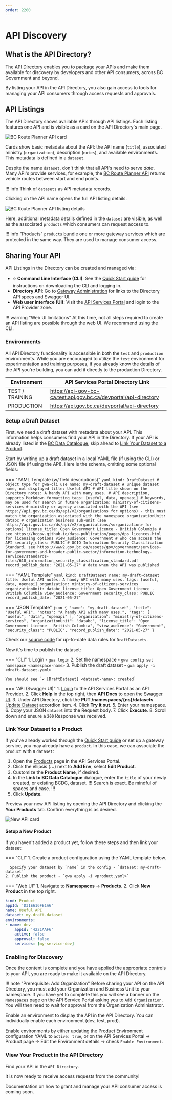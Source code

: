 ```yaml
---
order: 2200
---
```


# API Discovery

## What is the API Directory?

The [API Directory](https://api.gov.bc.ca/devportal/api-directory) enables you to package your APIs and make them available for discovery by developers and other API consumers, across BC Government and beyond.

By listing your API in the API Directory, you also gain access to tools for managing your API consumers through access requests and approvals.

## API Listings

The API Directory shows available APIs through API listings. Each listing features one API and is visible as a card on the API Directory's main page.

![BC Route Planner API card](assets/api-directory-card.png)

Cards show basic metadata about the API: the API name (`title`), associated ministry (`organization`), description (`notes`), and available environments. This metadata is defined in a `dataset`.

Despite the name `dataset`, don't think that all API's need to serve *data*. Many API's provide services, for example, the [BC Route Planner API](https://api.gov.bc.ca/devportal/api-directory/740?preview=false) returns vehicle routes between start and end points.

!!! info
    Think of `datasets` as API metadata records.

Clicking on the API name opens the full API listing details.

![BC Route Planner API listing details](assets/api-directory-listing.png)

Here, additional metadata details defined in the `dataset` are visible, as well as the associated `products` which consumers can request access to.

!!! info "Products"
    `products` bundle one or more gateway services which are protected in the same way. They are used to manage consumer access.

## Sharing Your API

API Listings in the Directory can be created and managed via:

- ⭐ **Command Line Interface (CLI)**: See the [Quick Start guide](../guides/owner-journey.md) for instructions on downloading the CLI and logging in.
- **Directory API**: Go to [Gateway Administration](../resources/gateway-admin.md#directory-api) for links to the Directory API specs and Swagger UI.
- **Web user interface (UI)**: Visit the [API Services Portal](https://api.gov.bc.ca/) and login to the API Provider zone.

!!! warning "Web UI limitations"
    At this time, not all steps required to create an API listing are possible through the web UI. We recommend using the CLI.

### Environments

All API Directory functionality is accessible in both the `test` and `production` environments. While you are encouraged to utilize the `test` environment for experimentation and training purposes, if you already know the details of the API you're building, you can add it directly to the production Directory.

| Environment     | API Services Portal Directory Link                               |
| --------------- | ---------------------------------------------------------------- |
| TEST / TRAINING | https://api-gov-bc-ca.test.api.gov.bc.ca/devportal/api-directory |
| PRODUCTION      | https://api.gov.bc.ca/devportal/api-directory                    |

### Setup a Draft Dataset

First, we need a draft dataset with metadata about your API. This information helps consumers find your API in the Directory. If your API is already listed in the [BC Data Catalogue](https://catalogue.data.gov.bc.ca/), skip ahead to [Link Your Dataset to a Product](#link-your-dataset-to-a-product).

Start by writing up a draft dataset in a local YAML file (if using the CLI) or JSON file (if using the API). Here is the schema, omitting some optional fields:

=== "YAML Template (w/ field descriptions)"
    ```yaml
    kind: DraftDataset # object type for gwa-cli use
    name: my-draft-dataset # unique dataset name, not displayed
    title: Useful API # API title shown on the Directory
    notes: A handy API with many uses. # API description, supports Markdown formatting
    tags: [useful, data, openapi] # keywords, may be used for search in future
    organization: ministry-of-citizens-services # ministry or agency associated with the API (see https://api.gov.bc.ca/ds/api/v2/organizations for options) - this must match the organization associated with the namespace
    organizationUnit: databc # organization business sub-unit (see https://api.gov.bc.ca/ds/api/v2/organizations/<organization> for options)
    license_title: Open Government Licence - British Columbia # see https://bcgov.github.io/data-publication/pages/dps_licences.html for licensing options
    view_audience: Government # who can access the API
    security_class: PUBLIC # OCIO Information Security Classification Standard, see https://www2.gov.bc.ca/assets/gov/government/services-for-government-and-broader-public-sector/information-technology-services/standards-files/618_information_security_classification_standard.pdf
    record_publish_date: "2021-05-27" # date when the API was published
    ```

=== "YAML Template"
    ```yaml
    kind: DraftDataset
    name: my-draft-dataset
    title: Useful API
    notes: A handy API with many uses.
    tags: [useful, data, openapi]
    organization: ministry-of-citizens-services
    organizationUnit: databc
    license_title: Open Government Licence - British Columbia
    view_audience: Government
    security_class: PUBLIC
    record_publish_date: "2021-05-27"
    ```

=== "JSON Template"
    ```json
    {
    "name": "my-draft-dataset",
    "title": "Useful API",
    "notes": "A handy API with many uses.",
    "tags": [
        "useful",
        "data",
        "openapi"
    ],
    "organization": "ministry-of-citizens-services",
    "organizationUnit": "databc",
    "license_title": "Open Government Licence - British Columbia",
    "view_audience": "Government",
    "security_class": "PUBLIC",
    "record_publish_date": "2021-05-27"
    }
    ```

Check our [source code](https://github.com/bcgov/api-services-portal/blob/dev/src/batch/data-rules.js#L116) for up-to-date data rules for `DraftDatasets`.

Now it's time to publish the dataset:

=== "CLI"
    1. Login - `gwa login`
    2. Set the namespace - `gwa config set namespace <namespace-name>`
    3. Publish the draft dataset - `gwa apply -i <draft-dataset.yaml>`

    You should see `✔ [DraftDataset] <dataset-name>: created`

=== "API (Swagger UI)"
    1. [Login](https://api.gov.bc.ca/login?identity=provider&f=%2F) to the API Services Portal as an API Provider.
    2. Click **Help** in the top right, then **API Docs** to open the [Swagger UI](https://api.gov.bc.ca/ds/api/v2/console/).
    3. Under API Directory, click the **PUT /namespaces/{ns}/datasets** [Update Dataset](https://api.gov.bc.ca/ds/api/v2/console/#/API%20Directory/put-dataset) accordion item.
    4. Click **Try it out**.
    5. Enter your namespace.
    6. Copy your JSON `dataset` into the Request body.
    7. Click **Execute**.
    8. Scroll down and ensure a `200` Response was received.


### Link Your Dataset to a Product

If you've already worked through the [Quick Start guide](../guides/owner-journey.md) or set up a gateway service, you may already have a `product`. In this case, we can associate the `product` with a `dataset`:

1. Open the [Products](https://api.gov.bc.ca/manager/products) page in the API Services Portal.
2. Click the ellipsis (**...**) next to **Add Env**, select **Edit Product**.
3. Customize the **Product Name**, if desired.
4. In the **Link to BC Data Catalogue** dialogue, enter the `title` of your newly created, or existing BCDC, dataset.
!!!
Search is exact. Be mindful of spaces and case.
!!!
5. Click **Update**.

Preview your new API listing by opening the API Directory and clicking the **Your Products** tab. Confirm everything is as desired.

![New API card](assets/new-api-directory-card.png)

#### Setup a New Product

If you haven't added a product yet, follow these steps and then link your dataset:

=== "CLI"
    1. Create a product configuration using the YAML template below.
      
      Specify your dataset by `name` in the config - `dataset: my-draft-dataset`
    2. Publish the product - `gwa apply -i <product.yaml>`
=== "Web UI"
    1. Navigate to **Namespaces** -> **Products**.
    2. Click **New Product** in the top right.

<!-- TODO: describe product fields -->
```yaml title="Product YAML Template"
kind: Product
appId: 'D31E616FE1A6'
name: Useful API
dataset: my-draft-dataset
environments:
- name: dev
    appId: '4221AAF6'
    active: false
    approval: false
    services: [my-service-dev]
```

### Enabling for Discovery

Once the content is complete and you have applied the appropriate controls to your API, you are ready to make it available on the API Directory.

!!! note "Prerequisite: Add Organization"
    Before sharing your API on the API Directory, you must add your Organization and Business Unit to your namespace. If you have yet to complete this you will see a banner on the `Namespaces` page on the API Service Portal asking you to `Add Organization`. You will then need to wait for approval from the Organization Administrator.


Enable an environment to display the API in the API Directory. You can individually enable each environment (dev, test, prod). 

Enable environments by either updating the Product Environment configuration YAML to `active: true`, or on the API Services Portal -> Product page -> Edit the Environment details -> check `Enable Environment`.

### View Your Product in the API Directory

Find your API in the `API Directory`.

It is now ready to receive access requests from the community!

Documentation on how to grant and manage your API consumer access is coming soon.